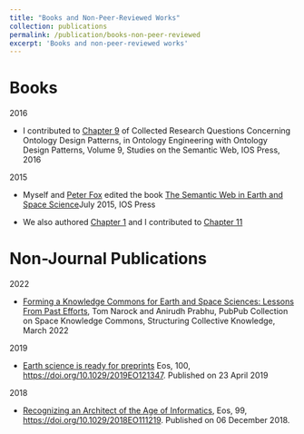 ```yaml
---
title: "Books and Non-Peer-Reviewed Works"
collection: publications
permalink: /publication/books-non-peer-reviewed
excerpt: 'Books and non-peer-reviewed works'
---
```


Books
======

2016
      
* I contributed to [Chapter 9](http://ebooks.iospress.nl/volumearticle/45584) of Collected Research Questions Concerning Ontology Design Patterns, in Ontology Engineering with Ontology Design Patterns, Volume 9, Studies on the Semantic Web, IOS Press, 2016

2015
    
* Myself and [Peter Fox](https://en.wikipedia.org/wiki/Peter_Fox_(professor)) edited the book [The Semantic Web in Earth and Space Science](http://www.iospress.nl/book/the-semantic-web-in-earth-and-space-science-current-status-and-future-directions/)July 2015, IOS Press
      
* We also authored [Chapter 1](http://ebooks.iospress.nl/volumearticle/40091) and I contributed to [Chapter 11](http://ebooks.iospress.nl/volumearticle/40105)


Non-Journal Publications
======

2022
    
* [Forming a Knowledge Commons for Earth and Space Sciences: Lessons From Past Efforts](https://doi.org/10.21428/a20c1a98.9ecf049b), Tom Narock and Anirudh Prabhu, PubPub Collection on Space Knowledge Commons, Structuring Collective            Knowledge, March 2022

2019

* [Earth science is ready for preprints](https://eos.org/project-updates/earth-science-is-ready-for-preprints) Eos, 100, https://doi.org/10.1029/2019EO121347. Published on 23 April 2019

2018

* [Recognizing an Architect of the Age of Informatics](https://eos.org/opinions/recognizing-an-architect-of-the-age-of-informatics), Eos, 99, https://doi.org/10.1029/2018EO111219. Published on 06 December 2018.
      